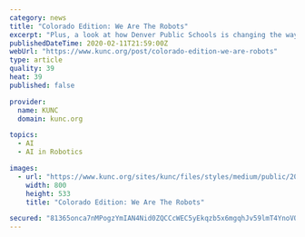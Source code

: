 ```yaml
---
category: news
title: "Colorado Edition: We Are The Robots"
excerpt: "Plus, a look at how Denver Public Schools is changing the way they teach students with disabilities. We’ll also discuss what artificial intelligence could mean for jobs in our area, and hear about why some firearm and ammunition manufacturers are ..."
publishedDateTime: 2020-02-11T21:59:00Z
webUrl: "https://www.kunc.org/post/colorado-edition-we-are-robots"
type: article
quality: 39
heat: 39
published: false

provider:
  name: KUNC
  domain: kunc.org

topics:
  - AI
  - AI in Robotics

images:
  - url: "https://www.kunc.org/sites/kunc/files/styles/medium/public/202002/MMDD2020-Little-Dawson-BSPR-900x600.jpg"
    width: 800
    height: 533
    title: "Colorado Edition: We Are The Robots"

secured: "81365onca7nMPogzYmIAN4Nid0ZQCCcWEC5yEkqzb5x6mgqhJv59lmT4YnoVO2XnXVU6qD5UepQ5hRSf+q7kWCBJhDEIH3oeqhUadUUnCluWhmBdVqSNGQJhMmrWeqUoNORxDGKYwtgVTVPhNeMStd3iQNqFa+nf4Q+jxdu0p7gvR/z7SKgUxfNx8C4uf25HdojrMB6SviK/dqUUkPvX1VoPxtKSZFM8AvBZBFap+JokpleFHFMRQ62d+eq4A4zNGFIDoQoVvHD9FJW1AMi2/DzBMmCnpzT40v+6LyxT6gINZvEMGzhb87A4PqK2m4Gj;7XMFW6WpyxDxk1Eyk5NbaA=="
---
```


